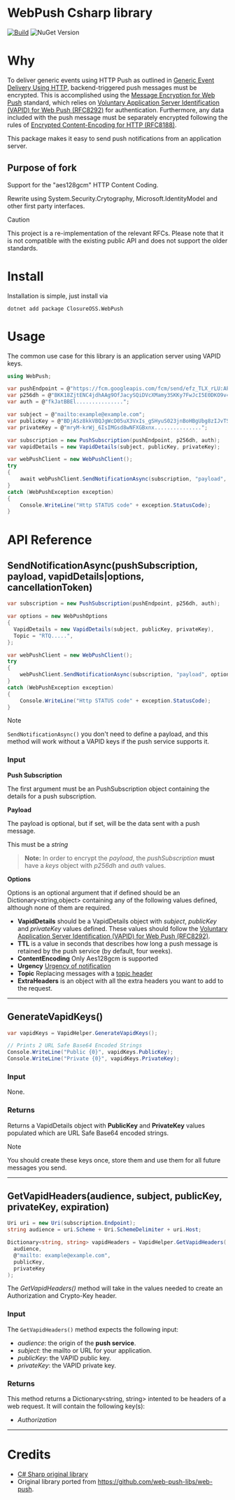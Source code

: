 # WebPush Csharp library

[![Build](https://github.com/closureOSS/webpush-csharp/actions/workflows/dotnet.yml/badge.svg)](https://github.com/closureOSS/webpush-csharp/actions/workflows/dotnet.yml)
![NuGet Version](https://img.shields.io/nuget/vpre/ClosureOSS.Calendare.VSyntaxReader)


# Why

To deliver generic events using HTTP Push as outlined in [Generic Event Delivery Using HTTP](https://datatracker.ietf.org/doc/html/rfc8030), backend-triggered push messages must be encrypted. This is accomplished using the [Message Encryption for Web Push](https://datatracker.ietf.org/doc/html/rfc8291) standard, which relies on [Voluntary Application Server Identification (VAPID) for Web Push (RFC8292)](https://datatracker.ietf.org/doc/html/rfc8292) for authentication. Furthermore, any data included with the push message must be separately encrypted following the rules of [Encrypted Content-Encoding for HTTP (RFC8188)](https://datatracker.ietf.org/doc/html/rfc8188).

This package makes it easy to send push notifications from an application server.

## Purpose of fork

Support for the "aes128gcm" HTTP Content Coding.

Rewrite using System.Security.Crytography, Microsoft.IdentityModel and other first party interfaces.

> [!CAUTION]
> This project is a re-implementation of the relevant RFCs. Please note that it is not compatible with the existing public API and does not support the older standards.

# Install

Installation is simple, just install via

```shell
dotnet add package ClosureOSS.WebPush
```

# Usage

The common use case for this library is an application server using VAPID keys.

```csharp
using WebPush;

var pushEndpoint = @"https://fcm.googleapis.com/fcm/send/efz_TLX_rLU:APA91bE6U0iybLYvv0F3mf6uDLB6....";
var p256dh = @"BKK18ZjtENC4jdhAAg9OfJacySQiDVcXMamy3SKKy7FwJcI5E0DKO9v4V2Pb8NnAPN4EVdmhO............";
var auth = @"fkJatBBEl...............";

var subject = @"mailto:example@example.com";
var publicKey = @"BDjASz8kkVBQJgWcD05uX3VxIs_gSHyuS023jnBoHBgUbg8zIJvTSQytR8MP4Z3-kzcGNVnM...............";
var privateKey = @"mryM-krWj_6IsIMGsd8wNFXGBxnx...............";

var subscription = new PushSubscription(pushEndpoint, p256dh, auth);
var vapidDetails = new VapidDetails(subject, publicKey, privateKey);

var webPushClient = new WebPushClient();
try
{
	await webPushClient.SendNotificationAsync(subscription, "payload", vapidDetails);
}
catch (WebPushException exception)
{
	Console.WriteLine("Http STATUS code" + exception.StatusCode);
}
```

# API Reference

## SendNotificationAsync(pushSubscription, payload, vapidDetails|options, cancellationToken)

```csharp
var subscription = new PushSubscription(pushEndpoint, p256dh, auth);

var options = new WebPushOptions
{
  VapidDetails = new VapidDetails(subject, publicKey, privateKey),
  Topic = "RTQ.....",
};

var webPushClient = new WebPushClient();
try
{
	webPushClient.SendNotificationAsync(subscription, "payload", options);
}
catch (WebPushException exception)
{
	Console.WriteLine("Http STATUS code" + exception.StatusCode);
}
```

> [!NOTE]
> `SendNotificationAsync()` you don't need to define a payload, and this method will work without a VAPID keys if the push service supports it.

### Input

**Push Subscription**

The first argument must be an PushSubscription object containing the details for a push subscription.

**Payload**

The payload is optional, but if set, will be the data sent with a push
message.

This must be a _string_

> **Note:** In order to encrypt the _payload_, the _pushSubscription_ **must**
> have a _keys_ object with _p256dh_ and _auth_ values.

**Options**

Options is an optional argument that if defined should be an Dictionary<string,object> containing any of the following values defined, although none of them are required.

- **VapidDetails** should be a VapidDetails object with _subject_, _publicKey_ and
  _privateKey_ values defined. These values should follow the [Voluntary Application Server Identification (VAPID) for Web Push (RFC8292)](https://datatracker.ietf.org/doc/html/rfc8292).
- **TTL** is a value in seconds that describes how long a push message is
  retained by the push service (by default, four weeks).
- **ContentEncoding** Only Aes128gcm is supported
- **Urgency** [Urgency of notification](https://datatracker.ietf.org/doc/html/rfc8030#section-5.3)
- **Topic** Replacing messages with a [topic header](https://datatracker.ietf.org/doc/html/rfc8030#section-5.4)
- **ExtraHeaders** is an object with all the extra headers you want to add to the request.

<hr />

## GenerateVapidKeys()

```csharp
var vapidKeys = VapidHelper.GenerateVapidKeys();

// Prints 2 URL Safe Base64 Encoded Strings
Console.WriteLine("Public {0}", vapidKeys.PublicKey);
Console.WriteLine("Private {0}", vapidKeys.PrivateKey);
```

### Input

None.

### Returns

Returns a VapidDetails object with **PublicKey** and **PrivateKey** values populated which are URL Safe Base64 encoded strings.

> [!NOTE]
> You should create these keys once, store them and use them for all future messages you send.

---

## GetVapidHeaders(audience, subject, publicKey, privateKey, expiration)

```csharp
Uri uri = new Uri(subscription.Endpoint);
string audience = uri.Scheme + Uri.SchemeDelimiter + uri.Host;

Dictionary<string, string> vapidHeaders = VapidHelper.GetVapidHeaders(
  audience,
  @"mailto: example@example.com",
  publicKey,
  privateKey
);
```

The _GetVapidHeaders()_ method will take in the values needed to create an Authorization and Crypto-Key header.

### Input

The `GetVapidHeaders()` method expects the following input:

- _audience_: the origin of the **push service**.
- _subject_: the mailto or URL for your application.
- _publicKey_: the VAPID public key.
- _privateKey_: the VAPID private key.

### Returns

This method returns a Dictionary<string, string> intented to be headers of a web request. It will contain the following key(s):

- _Authorization_

---

# Credits

- [C# Sharp original library ](https://github.com/web-push-libs/web-push-csharp)
- Original library ported from https://github.com/web-push-libs/web-push.
